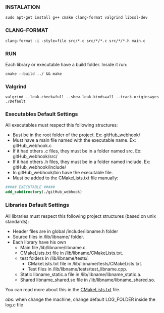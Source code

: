 ### INSTALATION

`
sudo apt-get install g++ cmake clang-format valgrind libssl-dev
`

### CLANG-FORMAT

`
clang-format -i -style=file src/*.c src/*/*.c src/*/*.h main.c
`

### RUN

Each library or executable have a build folder. Inside it run:

`
cmake --build ../ && make
`

### Valgrind

`
valgrind --leak-check=full --show-leak-kinds=all --track-origins=yes ./Default
`

### Executables Default Settings

All executables must respect this following structures:

* Bust be in the root folder of the project. Ex: gitHub_webhook/
* Must have a main file named with the executable name. Ex: gitHub_webhook.c
* If it had others .c files, they must be in a folder named src. Ex: gitHub_webhook/src/
* If it had others .h files, they must be in a folder named include. Ex: gitHub_webhook/include/
* In gitHub_webhook/bin have the executable file.
* Must be added to the CMakeLists.txt file manually:

```cmake
##### EXECUTABLE #####
add_subdirectory(./gitHub_webhook)
```

### Libraries Default Settings

All libraries must respect this following project structures (based on unix standards):

* Header files are in global /include/libname.h folder
* Source files in /lib/libname/ folder.
* Each library have his own
    * Main file /lib/libname/libname.c.
    * CMakeLists.txt file in /lib/libname/CMakeLists.txt.
    * test folders in /lib/libname/tests/.
        * CMakeLists.txt file in /lib/libname/tests/CMakeLists.txt.
        * Test files in /lib/libname/tests/test_libname.cpp.
    * Static libname_static.a file in /lib/libname/libname_static.a.
    * Shared libname_shared.so file in /lib/libname/libname_shared.so.

You can read more about this in the [CMakeLists.txt](./lib/README.md) file.


_*obs*_: when change the machine, change default LOG_FOLDER inside the log.c file
